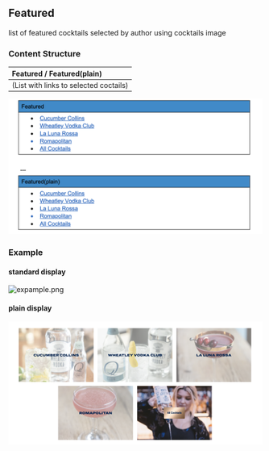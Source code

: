 ## Featured

list of featured cocktails selected by author using cocktails image

### Content Structure

| Featured / Featured(plain)             |
|:---------------------------------------|
| (List with links to selected coctails) |


![expample.png](../assets/featured-author.png)

### Example

#### standard display

![expample.png](../assets/featured.png)

#### plain display

![expample.png](../assets/featured-plain.png)
